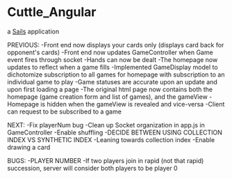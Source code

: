 # Cuttle_Angular

a [Sails](http://sailsjs.org) application



PREVIOUS:
	-Front end now displays your cards only (displays card back for opponent's cards)
	-Front end now updates GameController when Game event fires through socket
	-Hands can now be dealt
	-The homepage now updates to reflect when a game fills
		-Implemented GameDisplay model to dichotomize subscription to all games for homepage with subscription
			to an individual game to play
		-Game statuses are accurate upon an update and upon first loading a page
	-The original html page now contains both the homepage (game creation form and list of games), and the gameView
		-Homepage is hidden when the gameView is revealed and vice-versa
	-Client can request to be subscribed to a game

NEXT:
	-Fix playerNum bug
	-Clean up Socket organization in app.js in GameController
	-Enable shuffling
		-DECIDE BETWEEN USING COLLECTION INDEX VS SYNTHETIC INDEX
			-Leaning towards collection index
	-Enable drawing a card

BUGS:
	-PLAYER NUMBER
		-If two players join in rapid (not that rapid) succession, server will consider both players to be player 0